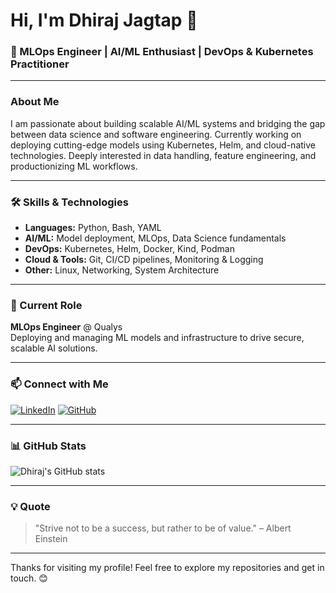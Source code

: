 # Hi, I'm Dhiraj Jagtap 👋

### 🚀 MLOps Engineer | AI/ML Enthusiast | DevOps & Kubernetes Practitioner

---

### About Me
I am passionate about building scalable AI/ML systems and bridging the gap between data science and software engineering. Currently working on deploying cutting-edge models using Kubernetes, Helm, and cloud-native technologies. Deeply interested in data handling, feature engineering, and productionizing ML workflows.

---

### 🛠️ Skills & Technologies
- **Languages:** Python, Bash, YAML
- **AI/ML:** Model deployment, MLOps, Data Science fundamentals
- **DevOps:** Kubernetes, Helm, Docker, Kind, Podman
- **Cloud & Tools:** Git, CI/CD pipelines, Monitoring & Logging
- **Other:** Linux, Networking, System Architecture

---

### 💼 Current Role
**MLOps Engineer** @ Qualys  
Deploying and managing ML models and infrastructure to drive secure, scalable AI solutions.

---

### 📫 Connect with Me
[![LinkedIn](https://img.shields.io/badge/LinkedIn-Dhiraj%20Jagtap-blue?logo=linkedin)](https://www.linkedin.com/in/dhiraj-jagtap-297a7322b/)
[![GitHub](https://img.shields.io/badge/GitHub-dhirajjagtap-black?logo=github)](https://github.com/dhirajdj30)   

---

### 📊 GitHub Stats

![Dhiraj's GitHub stats](https://github-readme-stats.vercel.app/api?username=dhirajdj30&show_icons=true&theme=radical)

---

### 💡 Quote
> "Strive not to be a success, but rather to be of value." – Albert Einstein

---

Thanks for visiting my profile! Feel free to explore my repositories and get in touch. 😊
